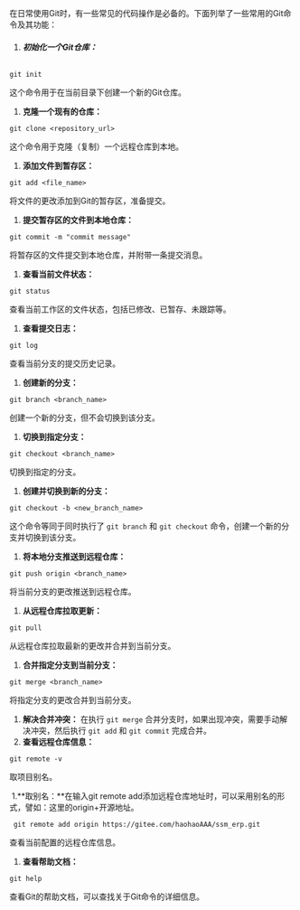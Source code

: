 在日常使用Git时，有一些常见的代码操作是必备的。下面列举了一些常用的Git命令及其功能：

1. ###### **初始化一个Git仓库：**

```
git init
```

这个命令用于在当前目录下创建一个新的Git仓库。

1. **克隆一个现有的仓库：**

```
git clone <repository_url>
```

这个命令用于克隆（复制）一个远程仓库到本地。

1. **添加文件到暂存区：**

```
git add <file_name>
```

将文件的更改添加到Git的暂存区，准备提交。

1. **提交暂存区的文件到本地仓库：**

```
git commit -m "commit message"
```

将暂存区的文件提交到本地仓库，并附带一条提交消息。

1. **查看当前文件状态：**

```
git status
```

查看当前工作区的文件状态，包括已修改、已暂存、未跟踪等。

1. **查看提交日志：**

```
git log
```

查看当前分支的提交历史记录。

1. **创建新的分支：**

```
git branch <branch_name>
```

创建一个新的分支，但不会切换到该分支。

1. **切换到指定分支：**

```
git checkout <branch_name>
```

切换到指定的分支。

1. **创建并切换到新的分支：**

```
git checkout -b <new_branch_name>
```

这个命令等同于同时执行了 `git branch` 和 `git checkout` 命令，创建一个新的分支并切换到该分支。

1. **将本地分支推送到远程仓库：**

```
git push origin <branch_name>
```

将当前分支的更改推送到远程仓库。

1. **从远程仓库拉取更新：**

```
git pull
```

从远程仓库拉取最新的更改并合并到当前分支。

1. **合并指定分支到当前分支：**

```
git merge <branch_name>
```

将指定分支的更改合并到当前分支。

1. **解决合并冲突：** 在执行 `git merge` 合并分支时，如果出现冲突，需要手动解决冲突，然后执行 `git add` 和 `git commit` 完成合并。
2. **查看远程仓库信息：**

```
git remote -v
```

取项目别名。		

​			1.**取别名：**在输入git remote add添加远程仓库地址时，可以采用别名的形式，譬如：这里的origin+开源地址。

```
 git remote add origin https://gitee.com/haohaoAAA/ssm_erp.git
```

查看当前配置的远程仓库信息。

1. **查看帮助文档：**

```
git help
```

查看Git的帮助文档，可以查找关于Git命令的详细信息。